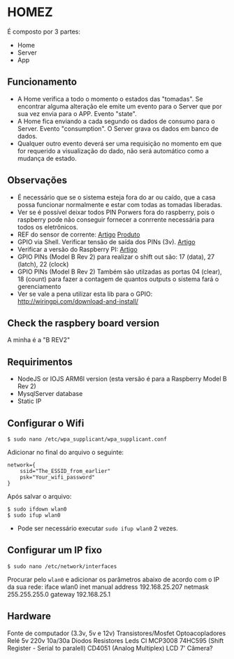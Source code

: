 # HOMEZ
É composto por 3 partes:

- Home
- Server
- App

## Funcionamento
- A Home verifica a todo o momento o estados das "tomadas". Se encontrar alguma alteração ele emite um evento para o Server que por sua vez envia para o APP. Evento "state".
- A Home fica enviando a cada segundo os dados de consumo para o Server. Evento "consumption". O Server grava os dados em banco de dados.
- Qualquer outro evento deverá ser uma requisição no momento em que for requerido a visualização do dado, não será automático como a mudança de estado.

## Observações
- É necessário que se o sistema esteja fora do ar ou caído, que a casa possa funcionar normalmente e estar com todas as tomadas liberadas.
- Ver se é possível deixar todos PIN Porwers fora do raspberry, pois o raspberry pode não conseguir fornecer a conrrente necessária para todos os eletrônicos.
- REF do sensor de corrente: [Artigo](https://dutraleo.wordpress.com/2013/01/29/sensor-de-corrente-acs712-30a/) [Produto](http://produto.mercadolivre.com.br/MLB-653250744-sensor-corrente-30a-arduino-pic-atmega-arm-modulo-_JM)
- GPIO via Shell. Verificar tensão de saída dos PINs (3v). [Artigo](http://luketopia.net/2013/07/28/raspberry-pi-gpio-via-the-shell/)
- Verificar a versão do Raspberry PI: [Artigo](http://www.raspberrypi-spy.co.uk/2012/09/checking-your-raspberry-pi-board-version/)
- GPIO PINs (Model B Rev 2) para realizar o shift out são: 17 (data), 27 (latch), 22 (clock)
- GPIO PINs (Model B Rev 2) Também são utilzadas as portas 04 (clear), 18 (count) para fazer a contagem de quantos outputs o sistema fará o gerenciamento
- Ver se vale a pena utilizar esta lib para o GPIO: http://wiringpi.com/download-and-install/

## Check the raspbery board version
A minha é a "B REV2"

## Requirimentos
- NodeJS or IOJS ARM6l version (esta versão é para a Raspberry Model B Rev 2)
- MysqlServer database
- Static IP

## Configurar o Wifi
    $ sudo nano /etc/wpa_supplicant/wpa_supplicant.conf

Adicionar no final do arquivo o seguinte:

    network={
        ssid="The_ESSID_from_earlier"
        psk="Your_wifi_password"
    }

Após salvar o arquivo:

    $ sudo ifdown wlan0
    $ sudo ifup wlan0

* Pode ser necessário executar `sudo ifup wlan0` 2 vezes.

## Configurar um IP fixo
    $ sudo nano /etc/network/interfaces

Procurar pelo `wlan0` e adicionar os parâmetros abaixo de acordo com o IP da sua rede:
    iface wlan0 inet manual
    address 192.168.25.207
    netmask 255.255.255.0
    gateway 192.168.25.1

## Hardware
Fonte de computador (3.3v, 5v e 12v)
Transistores/Mosfet
Optoacopladores
Relé 5v 220v 10a/30a
Diodos
Resistores
Leds
CI
    MCP3008
    74HC595 (Shift Register - Serial to paralell)
    CD4051 (Analog Multiplex)
LCD 7'
Câmera?
